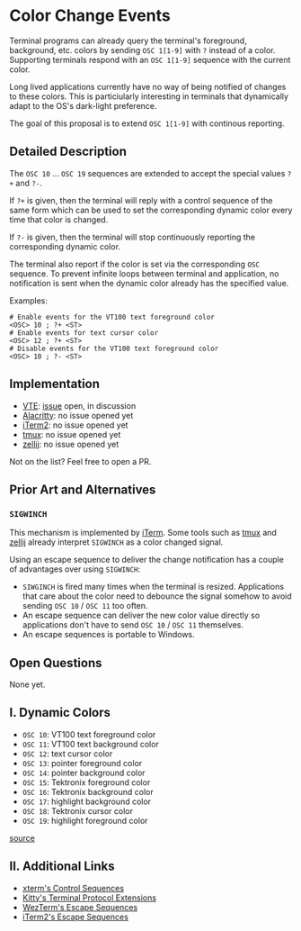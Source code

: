 # Color Change Events

Terminal programs can already query the terminal's foreground, background, etc. colors by sending `OSC 1[1-9]` with `?` instead of a color. Supporting terminals respond with an `OSC 1[1-9]` sequence with the current color.

Long lived applications currently have no way of being notified of changes to these colors.
This is particiularly interesting in terminals that dynamically adapt to the OS's dark-light preference.

The goal of this proposal is to extend `OSC 1[1-9]` with continous reporting.

## Detailed Description
The `OSC 10` ... `OSC 19` sequences are extended to accept the special values `?+` and `?-`.

If `?+` is given, then the terminal will reply with a control sequence of the same form which can be used to set the corresponding dynamic color every time that color is changed.

If `?-` is given, then the terminal will stop continuously reporting the corresponding dynamic color.

The terminal also report if the color is set via the corresponding `OSC` sequence.
To prevent infinite loops between terminal and application, no notification is sent when the dynamic color already has the specified value.

Examples:
```
# Enable events for the VT100 text foreground color
<OSC> 10 ; ?+ <ST>
# Enable events for text cursor color
<OSC> 12 ; ?+ <ST>
# Disable events for the VT100 text foreground color
<OSC> 10 ; ?- <ST>
```

## Implementation
* [VTE]: [issue][vte-issue] open, in discussion
* [Alacritty]: no issue opened yet
* [iTerm2]: no issue opened yet
* [tmux]: no issue opened yet
* [zellij]: no issue opened yet

Not on the list? Feel free to open a PR.

## Prior Art and Alternatives
### `SIGWINCH`
This mechanism is implemented by [iTerm][iterm-sigwinch].
Some tools such as [tmux][tmux-sigwinch] and [zellij][zellij-sigwinch] already interpret `SIGWINCH` as a color changed signal.

Using an escape sequence to deliver the change notification
has a couple of advantages over using `SIGWINCH`:

* `SIWGINCH` is fired many times when the terminal is resized.
  Applications that care about the color need to debounce the signal somehow
  to avoid sending `OSC 10` / `OSC 11` too often.
* An escape sequence can deliver the new color value
  directly so applications don't have to send `OSC 10` / `OSC 11`
  themselves.
* An escape sequences is portable to Windows.

## Open Questions
None yet.

## Ⅰ. Dynamic Colors
* `OSC 10`: VT100 text foreground color
* `OSC 11`: VT100 text background color
* `OSC 12`: text cursor color
* `OSC 13`: pointer foreground color
* `OSC 14`: pointer background color
* `OSC 15`: Tektronix foreground color
* `OSC 16`: Tektronix background color
* `OSC 17`: highlight background color
* `OSC 18`: Tektronix cursor color
* `OSC 19`: highlight foreground color

[source][xterm-ctrlseqs]

## Ⅱ. Additional Links
* [xterm's Control Sequences][xterm-ctrlseqs]
* [Kitty's Terminal Protocol Extensions](https://sw.kovidgoyal.net/kitty/protocol-extensions/)
* [WezTerm's Escape Sequences](https://wezfurlong.org/wezterm/escape-sequences.html)
* [iTerm2's Escape Sequences](https://iterm2.com/documentation-escape-codes.html)


[VTE]: https://gitlab.gnome.org/GNOME/vte
[vte-issue]: https://gitlab.gnome.org/GNOME/vte/-/issues/2740
[Konsole]: https://invent.kde.org/utilities/konsole
[tmux]: https://github.com/tmux/tmux
[zellij]: https://github.com/zellij-org/zellij
[Alacritty]: https://github.com/alacritty/alacritty
[iTerm2]: https://gitlab.com/gnachman/iterm2/-/issues
[iterm-sigwinch]: https://gitlab.com/gnachman/iterm2/-/issues/9855
[tmux-sigwinch]: https://github.com/tmux/tmux/issues/3582
[zellij-sigwinch]: https://github.com/zellij-org/zellij/pull/1358
[xterm-ctrlseqs]: https://invisible-island.net/xterm/ctlseqs/ctlseqs.pdf
